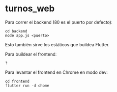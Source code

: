 # turnos_web

Para correr el backend (80 es el puerto por defecto):

```shell
cd backend
node app.js <puerto>
```
Esto también sirve los estáticos que buildea Flutter.

Para buildear el frontend:
```shell
?
```

Para levantar el frontend en Chrome en modo dev:
```shell
cd frontend
flutter run -d chome
```
